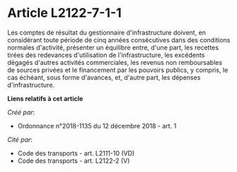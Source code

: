 # Article L2122-7-1-1

Les comptes de résultat du gestionnaire d'infrastructure doivent, en considérant toute période de cinq années consécutives
dans des conditions normales d'activité, présenter un équilibre entre, d'une part, les recettes tirées des redevances
d'utilisation de l'infrastructure, les excédents dégagés d'autres activités commerciales, les revenus non remboursables de
sources privées et le financement par les pouvoirs publics, y compris, le cas échéant, sous forme d'avances, et, d'autre
part, les dépenses d'infrastructure.

**Liens relatifs à cet article**

_Créé par_:

  - Ordonnance n°2018-1135 du 12 décembre 2018 - art. 1

_Cité par_:

  - Code des transports - art. L2111-10 (VD)
  - Code des transports - art. L2122-2 (V)
